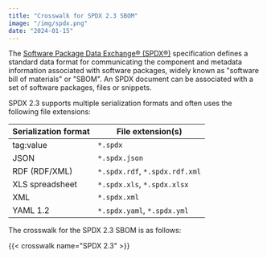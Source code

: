 ```yaml
---
title: "Crosswalk for SPDX 2.3 SBOM"
image: "/img/spdx.png"
date: "2024-01-15"
---
```


The [Software Package Data Exchange® (SPDX®)](https://spdx.dev/) specification defines a standard data format for communicating the component and metadata information associated with software packages, widely known as "software bill of materials" or "SBOM". An SPDX document can be associated with a set of software packages, files or snippets.

SPDX 2.3 supports multiple serialization formats and often uses the following file extensions:

| Serialization format | File extension(s)              |
|----------------------|--------------------------------|
| tag:value            | `*.spdx`                       |
| JSON                 | `*.spdx.json`                  |
| RDF (RDF/XML)        | `*.spdx.rdf`, `*.spdx.rdf.xml` |
| XLS spreadsheet      | `*.spdx.xls`, `*.spdx.xlsx`    |
| XML                  | `*.spdx.xml`                   |
| YAML 1.2             | `*.spdx.yaml`, `*.spdx.yml`    |

The crosswalk for the SPDX 2.3 SBOM is as follows:

{{< crosswalk name="SPDX 2.3" >}}
